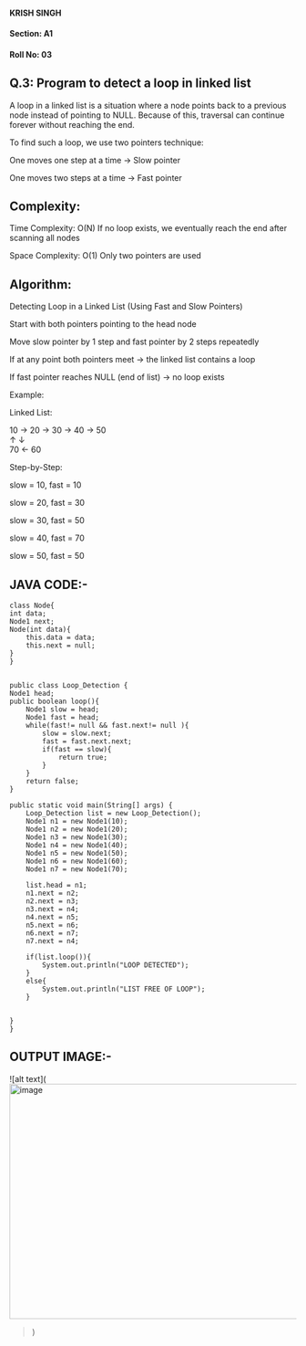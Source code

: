 #### KRISH SINGH
#### Section: A1
#### Roll No: 03


## Q.3: Program to detect a loop in linked list

A loop in a linked list is a situation where a node points back to a previous node instead of pointing to NULL.
Because of this, traversal can continue forever without reaching the end.

To find such a loop, we use two pointers technique:

One moves one step at a time → Slow pointer

One moves two steps at a time → Fast pointer

## Complexity:

Time Complexity: O(N)
If no loop exists, we eventually reach the end after scanning all nodes

Space Complexity: O(1)
Only two pointers are used

## Algorithm:

Detecting Loop in a Linked List (Using Fast and Slow Pointers)

Start with both pointers pointing to the head node

Move slow pointer by 1 step and fast pointer by 2 steps repeatedly

If at any point both pointers meet → the linked list contains a loop

If fast pointer reaches NULL (end of list) → no loop exists

Example:

Linked List:

10 → 20 → 30 → 40 → 50  
               ↑      ↓  
               70 ←  60


Step-by-Step:

slow = 10, fast = 10

slow = 20, fast = 30

slow = 30, fast = 50

slow = 40, fast = 70

slow = 50, fast = 50

## JAVA CODE:- 
    class Node{
    int data;
    Node1 next;
    Node(int data){
        this.data = data;
        this.next = null;
    }
    }


    public class Loop_Detection {
    Node1 head;
    public boolean loop(){
        Node1 slow = head;
        Node1 fast = head;
        while(fast!= null && fast.next!= null ){
            slow = slow.next;
            fast = fast.next.next;
            if(fast == slow){
                return true;
            }
        }
        return false;
    }

    public static void main(String[] args) {
        Loop_Detection list = new Loop_Detection();
        Node1 n1 = new Node1(10);
        Node1 n2 = new Node1(20);
        Node1 n3 = new Node1(30);
        Node1 n4 = new Node1(40);
        Node1 n5 = new Node1(50);
        Node1 n6 = new Node1(60);
        Node1 n7 = new Node1(70);

        list.head = n1;
        n1.next = n2;
        n2.next = n3;
        n3.next = n4;
        n4.next = n5;
        n5.next = n6;
        n6.next = n7;
        n7.next = n4;

        if(list.loop()){
            System.out.println("LOOP DETECTED");
        }
        else{
            System.out.println("LIST FREE OF LOOP");
        }


    }
    }

## OUTPUT IMAGE:- 

![alt text](<img width="1866" height="412" alt="image" src="https://github.com/user-attachments/assets/3339b99e-cb1f-4340-84ac-49dd137829b9" />
>)




